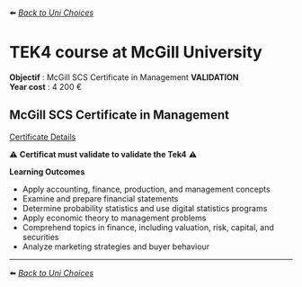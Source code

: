 ⬅️ *[ Back to Uni Choices](./README.md)*

# TEK4 course at McGill University

**Objectif** : McGill SCS Certificate in Management  **VALIDATION**<br />
**Year cost** : 4 200 €  

## McGill SCS Certificate in Management
[Certificate Details](https://www.mcgill.ca/continuingstudies/areas-study/scs-certificate-management)

⚠️ **Certificat must validate to validate the Tek4** ⚠️ 

**Learning Outcomes**
- Apply accounting, finance, production, and management concepts
- Examine and prepare financial statements
- Determine probability statistics and use digital statistics programs
- Apply economic theory to management problems
- Comprehend topics in finance, including valuation, risk, capital, and securities
- Analyze marketing strategies and buyer behaviour

---

⬅️ *[ Back to Uni Choices](./README.md)*
